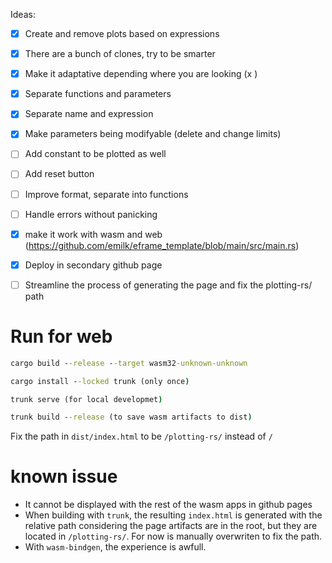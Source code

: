 Ideas:
- [X] Create and remove plots based on expressions
- [X] There are a bunch of clones, try to be smarter
- [X] Make it adaptative depending where you are looking (x )
- [X] Separate functions and parameters
- [X] Separate name and expression
- [X] Make parameters being modifyable (delete and change limits)
- [ ] Add constant to be plotted as well
- [ ] Add reset button
- [ ] Improve format, separate into functions
- [ ] Handle errors without panicking
- [X] make it work with wasm and web (https://github.com/emilk/eframe_template/blob/main/src/main.rs)
- [X] Deploy in secondary github page
- [ ] Streamline the process of generating the page and fix the plotting-rs/ path


# Run for web
```cmd
cargo build --release --target wasm32-unknown-unknown
```
```cmd
cargo install --locked trunk (only once)
```
```cmd
trunk serve (for local developmet)
```
```cmd
trunk build --release (to save wasm artifacts to dist)
```
Fix the path in `dist/index.html` to be `/plotting-rs/` instead of `/`

# known issue
- It cannot be displayed with the rest of the wasm apps in github pages
- When building with `trunk`, the resulting `index.html` is generated with the relative path considering the page artifacts are in the root, but they are located in `/plotting-rs/`. For now is manually overwriten to fix the path.
- With `wasm-bindgen`, the experience is awfull.